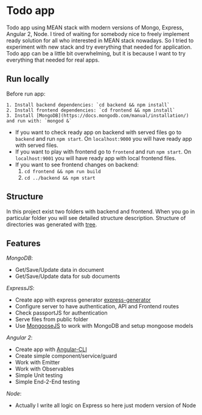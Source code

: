 # Todo app

Todo app using MEAN stack with modern versions of Mongo, Express, Angular 2, Node.
I tired of waiting for somebody nice to freely implement ready solution for all who interested in MEAN stack nowadays.
So I tried to experiment with new stack and try everything that needed for application.
Todo app can be a little bit overwhelming, but it is because I want to try everything that needed for real apps.

## Run locally

Before run app:

    1. Install backend dependencies: `cd backend && npm install`
    2. Install frontend dependencies: `cd frontend && npm install`
    3. Install [MongoDB](https://docs.mongodb.com/manual/installation/) and run with: `mongod &`
    
* If you want to check ready app on backend with served files go to `backend` and run `npm start`. On `localhost:9000` you will have ready app with served files.
* If you want to play with frontend go to `frontend` and run `npm start`. On `localhost:9001` you will have ready app with local frontend files.
* If you want to see frontend changes on backend:
    1. `cd frontend && npm run build`
    2. `cd ../backend && npm start`

## Structure

In this project exist two folders with backend and frontend.
When you go in particular folder you will see detailed structure description.
Structure of directories was generated with [tree](https://linux.die.net/man/1/tree).

## Features

*MongoDB*:

   * Get/Save/Update data in document
   * Get/Save/Update data for sub documents
    
*ExpressJS*:

   * Create app with express generator [express-generator](https://expressjs.com/en/starter/generator.html)
   * Configure server to have authentication, API and Frontend routes
   * Check passportJS for authentication
   * Serve files from public folder
   * Use [MongooseJS](http://mongoosejs.com/) to work with MongoDB and setup mongoose models
    
*Angular 2*:

   * Create app with [Angular-CLI](https://github.com/angular/angular-cli/blob/master/README.md)
   * Create simple component/service/guard
   * Work with Emitter
   * Work with Observables
   * Simple Unit testing
   * Simple End-2-End testing

*Node*:
	
* Actually I write all logic on Express so here just modern version of Node